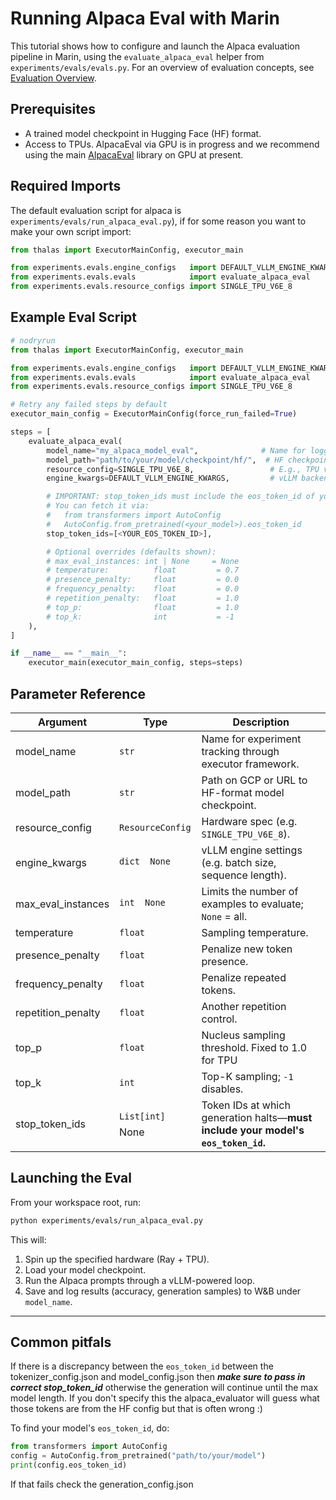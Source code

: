 # Running Alpaca Eval with Marin

This tutorial shows how to configure and launch the Alpaca evaluation pipeline in Marin, using the `evaluate_alpaca_eval` helper from `experiments/evals/evals.py`. For an overview of evaluation concepts, see [Evaluation Overview](../explanations/evaluation.md).

## Prerequisites

- A trained model checkpoint in Hugging Face (HF) format.
- Access to TPUs. AlpacaEval via GPU is in progress and we recommend using the main [AlpacaEval](https://github.com/tatsu-lab/alpaca_eval/tree/main) library on GPU at present.

## Required Imports

The default evaluation script for alpaca is `experiments/evals/run_alpaca_eval.py`), if for some reason you want to make your own script import:

```python
from thalas import ExecutorMainConfig, executor_main

from experiments.evals.engine_configs   import DEFAULT_VLLM_ENGINE_KWARGS
from experiments.evals.evals            import evaluate_alpaca_eval
from experiments.evals.resource_configs import SINGLE_TPU_V6E_8
```

## Example Eval Script

```python
# nodryrun
from thalas import ExecutorMainConfig, executor_main

from experiments.evals.engine_configs   import DEFAULT_VLLM_ENGINE_KWARGS
from experiments.evals.evals            import evaluate_alpaca_eval
from experiments.evals.resource_configs import SINGLE_TPU_V6E_8

# Retry any failed steps by default
executor_main_config = ExecutorMainConfig(force_run_failed=True)

steps = [
    evaluate_alpaca_eval(
        model_name="my_alpaca_model_eval",              # Name for logging / W&B
        model_path="path/to/your/model/checkpoint/hf/",  # HF checkpoint directory
        resource_config=SINGLE_TPU_V6E_8,                 # E.g., TPU v6e-8; choose GPU/TPU config
        engine_kwargs=DEFAULT_VLLM_ENGINE_KWARGS,         # vLLM backend parameters

        # IMPORTANT: stop_token_ids must include the eos_token_id of your HF model.
        # You can fetch it via:
        #   from transformers import AutoConfig
        #   AutoConfig.from_pretrained(<your_model>).eos_token_id
        stop_token_ids=[<YOUR_EOS_TOKEN_ID>],

        # Optional overrides (defaults shown):
        # max_eval_instances: int | None     = None
        # temperature:          float         = 0.7
        # presence_penalty:     float         = 0.0
        # frequency_penalty:    float         = 0.0
        # repetition_penalty:   float         = 1.0
        # top_p:                float         = 1.0
        # top_k:                int           = -1
    ),
]

if __name__ == "__main__":
    executor_main(executor_main_config, steps=steps)
```


## Parameter Reference

| Argument             | Type                 | Description |
|----------------------|----------------------|-------------|
| model_name           | `str`                | Name for experiment tracking through executor framework. |
| model_path           | `str`                | Path on GCP or URL to HF-format model checkpoint. |
| resource_config      | `ResourceConfig`     | Hardware spec (e.g. `SINGLE_TPU_V6E_8`). |
| engine_kwargs        | `dict  None`   | vLLM engine settings (e.g. batch size, sequence length). |
| max_eval_instances   | `int  None`    | Limits the number of examples to evaluate; `None` = all. |
| temperature          | `float`              | Sampling temperature. |
| presence_penalty     | `float`              | Penalize new token presence. |
| frequency_penalty    | `float`              | Penalize repeated tokens. |
| repetition_penalty   | `float`              | Another repetition control. |
| top_p                | `float`              | Nucleus sampling threshold. Fixed to 1.0 for TPU |
| top_k                | `int`                | Top-K sampling; `-1` disables. |
| stop_token_ids       | `List[int]`  None | Token IDs at which generation halts—**must include your model's `eos_token_id`.** |

## Launching the Eval

From your workspace root, run:

```bash
python experiments/evals/run_alpaca_eval.py
```

This will:
1. Spin up the specified hardware (Ray + TPU).
2. Load your model checkpoint.
3. Run the Alpaca prompts through a vLLM-powered loop.
4. Save and log results (accuracy, generation samples) to W&B under `model_name`.

---

## Common pitfals

If there is a discrepancy between the `eos_token_id` between the tokenizer_config.json and model_config.json then
***make sure to pass in correct stop_token_id*** otherwise the generation will continue until the max model length.
If you don't specify this the alpaca_evaluator will guess what those tokens are from the HF config but that is often wrong :)

 To find your model's `eos_token_id`, do:
```python
from transformers import AutoConfig
config = AutoConfig.from_pretrained("path/to/your/model")
print(config.eos_token_id)
```

If that fails check the generation_config.json
